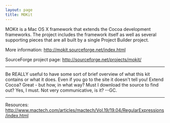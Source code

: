 ```yaml
---
layout: page
title: MOKit
---
```


MOKit is a Mac OS X framework that extends the Cocoa development frameworks. The project includes the framework itself as well as several supporting pieces that are all built by a single Project Builder project.

More information:
http://mokit.sourceforge.net/index.html

SourceForge project page:
http://sourceforge.net/projects/mokit/

----

Be REALLY useful to have some sort of brief overview of what this kit contains or what it does. Even if you go to the site it doesn't tell you! Extend Cocoa? Great - but how, in what way? Must I download the source to find out? Yes, I must. Not very communicative, is it? --GC.

----
Resources:
http://www.mactech.com/articles/mactech/Vol.19/19.04/RegularExpressions/index.html

